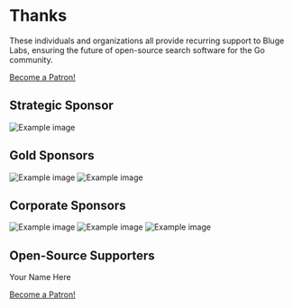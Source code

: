 # Thanks

These individuals and organizations all provide recurring support to Bluge Labs, ensuring the future of open-source search software for the Go community.

<a href="https://www.patreon.com/bePatron?u=25391938" data-patreon-widget-type="become-patron-button">Become a Patron!</a><script async src="https://c6.patreon.com/becomePatronButton.bundle.js"></script>

## Strategic Sponsor

![Example image](/img/yourlogo-400.png)

## Gold Sponsors

![Example image](/img/yourlogo-200.png)
![Example image](/img/yourlogo-200.png)

## Corporate Sponsors

![Example image](/img/yourlogo-100.png)
![Example image](/img/yourlogo-100.png)
![Example image](/img/yourlogo-100.png)

## Open-Source Supporters

Your Name Here

<a href="https://www.patreon.com/bePatron?u=25391938" data-patreon-widget-type="become-patron-button">Become a Patron!</a><script async src="https://c6.patreon.com/becomePatronButton.bundle.js"></script>
